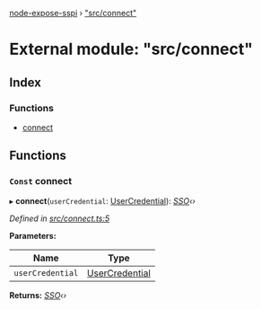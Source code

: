 [node-expose-sspi](../README.md) › ["src/connect"](_src_connect_.md)

# External module: "src/connect"

## Index

### Functions

* [connect](_src_connect_.md#const-connect)

## Functions

### `Const` connect

▸ **connect**(`userCredential`: [UserCredential](../interfaces/_lib_sspi_d_.usercredential.md)): *[SSO](../classes/_src_sso_.sso.md)‹›*

*Defined in [src/connect.ts:5](https://github.com/jlguenego/node-expose-sspi/blob/cd3b9de/src/connect.ts#L5)*

**Parameters:**

Name | Type |
------ | ------ |
`userCredential` | [UserCredential](../interfaces/_lib_sspi_d_.usercredential.md) |

**Returns:** *[SSO](../classes/_src_sso_.sso.md)‹›*
